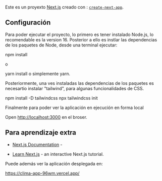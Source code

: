 Este es un proyexto [Next.js](https://nextjs.org/) creado con : [`create-next-app`](https://github.com/vercel/next.js/tree/canary/packages/create-next-app).

## Configuración

Para poder ejecutar el proyecto, lo primero es tener instalado Node.js, lo recomendable es la version 16. Posterior a ello es instlar las dependencias de los paquetes de Node, desde una terminal ejecutar:

npm install
 
o

yarn install o simplemente yarn.

Posteriormente, una ves instaladas las dependencias de los paquetes es necesartio instalar "tailwind", para algunas funcionalidades de CSS. 

npm install -D tailwindcss
npx tailwindcss init

Finalmente para poder ver la aplicación en ejecución en forma local 

Open [http://localhost:3000](http://localhost:3000)  en el broser.




## Para aprendizaje extra



- [Next.js Documentation](https://nextjs.org/docs) - 

- [Learn Next.js](https://nextjs.org/learn) - an interactive Next.js tutorial.



Puede además ver la aplicación desplegada en:

https://clima-app-96wm.vercel.app/



